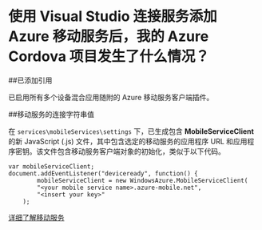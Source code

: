 <properties 
	pageTitle="我的 Cordova 项目发生了什么情况（Visual Studio 连接服务）| Azure" 
	description="描述使用 Visual Studio 连接服务添加 Azure 移动服务后，Azure Cordova 项目发生了什么情况" 
	services="mobile-services" 
	documentationCenter="na" 
	authors="TomArcher" 
	manager="douge" 
	editor=""/>

<tags 
	ms.service="mobile-services" 
	ms.date="01/05/2016" 
	wacn.date="02/26/2016"/>

# 使用 Visual Studio 连接服务添加 Azure 移动服务后，我的 Azure Cordova 项目发生了什么情况？

##已添加引用

已启用所有多个设备混合应用随附的 Azure 移动服务客户端插件。
  
##移动服务的连接字符串值

在 `services\mobileServices\settings` 下，已生成包含 **MobileServiceClient** 的新 JavaScript (.js) 文件，其中包含选定的移动服务的应用程序 URL 和应用程序密钥。该文件包含移动服务客户端对象的初始化，类似于以下代码。

	var mobileServiceClient;
	document.addEventListener("deviceready", function() {
            mobileServiceClient = new WindowsAzure.MobileServiceClient(
	        "<your mobile service name>.azure-mobile.net",
	        "<insert your key>"
	    );

[详细了解移动服务](/documentation/services/mobile-services)

<!---HONumber=Mooncake_0215_2016-->